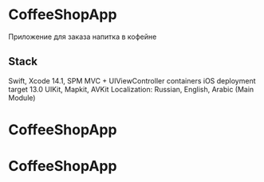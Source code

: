 # CoffeeShopApp

Приложение для заказа напитка в кофейне

## Stack

Swift, Xcode 14.1, SPM
MVC + UIViewController containers
iOS deployment target 13.0
UIKit, Mapkit, AVKit
Localization: Russian, English, Arabic (Main Module)
# CoffeeShopApp
# CoffeeShopApp
